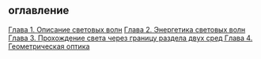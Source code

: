 ## оглавление
[Глава 1. Описание световых волн](1.%20Описание%20световых%20волн/README.md)
[Глава 2. Энергетика световых волн](2.%20Энергетика%20световых%20волн/README.md)
[Глава 3. Прохождение света через границу раздела двух сред ](3.%20Прохождение%20света%20через%20границу%20раздела%20двух%20сред/README.md)
[Глава 4. Геометрическая оптика](4.%20Геометрическая%20оптика/README.md)
